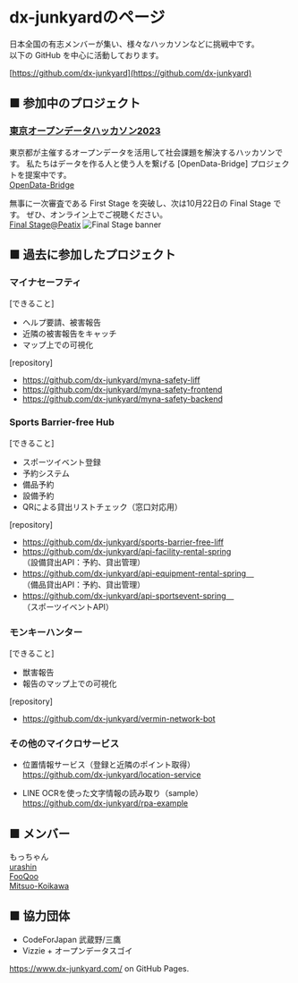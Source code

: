 # dx-junkyardのページ
日本全国の有志メンバーが集い、様々なハッカソンなどに挑戦中です。  
以下の GitHub を中心に活動しております。

[https://github.com/dx-junkyard](https://github.com/dx-junkyard)

## ■ 参加中のプロジェクト
### [東京オープンデータハッカソン2023](https://odhackathon.metro.tokyo.lg.jp/)  
東京都が主催するオープンデータを活用して社会課題を解決するハッカソンです。
私たちはデータを作る人と使う人を繋げる [OpenData-Bridge] プロジェクトを提案中です。  
[OpenData-Bridge](https://github.com/dx-junkyard/OpenDataHackathon2023)

無事に一次審査である First Stage を突破し、次は10月22日の Final Stage です。
ぜひ、オンライン上でご視聴ください。  
[Final Stage@Peatix](https://odhackathon-tokyo-2023-final.peatix.com/)
![Final Stage banner](https://cdn.peatix.com/event/3702446/cover-PM1wnQRNqYpfOtrwaD6GgTanTu8Mt2eM.png)

## ■ 過去に参加したプロジェクト

### マイナセーフティ
[できること]  
- ヘルプ要請、被害報告
- 近隣の被害報告をキャッチ
- マップ上での可視化

[repository]  
- https://github.com/dx-junkyard/myna-safety-liff
- https://github.com/dx-junkyard/myna-safety-frontend
- https://github.com/dx-junkyard/myna-safety-backend


### Sports Barrier-free Hub
[できること]  
- スポーツイベント登録
- 予約システム
- 備品予約
- 設備予約
- QRによる貸出リストチェック（窓口対応用）

[repository]  
- https://github.com/dx-junkyard/sports-barrier-free-liff
- https://github.com/dx-junkyard/api-facility-rental-spring  
（設備貸出API：予約、貸出管理）
- https://github.com/dx-junkyard/api-equipment-rental-spring　  
（備品貸出API：予約、貸出管理）
- https://github.com/dx-junkyard/api-sportsevent-spring　  
（スポーツイベントAPI）

### モンキーハンター
[できること]  
- 獣害報告
- 報告のマップ上での可視化

[repository]
- https://github.com/dx-junkyard/vermin-network-bot

### その他のマイクロサービス
- 位置情報サービス（登録と近隣のポイント取得）  
https://github.com/dx-junkyard/location-service

- LINE OCRを使った文字情報の読み取り（sample）  
https://github.com/dx-junkyard/rpa-example


## ■ メンバー
もっちゃん  
[urashin](https://github.com/dx-junkyard)  
[FooQoo](https://github.com/FooQoo)  
[Mitsuo-Koikawa](https://github.com/Mitsuo-Koikawa)

## ■ 協力団体
- CodeForJapan 武蔵野/三鷹  
- Vizzie + オープンデータスゴイ  

https://www.dx-junkyard.com/ on GitHub Pages.
